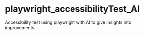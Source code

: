 # playwright_accessibilityTest_AI
Accessibility test using playwright with AI to give insights into improvements.
